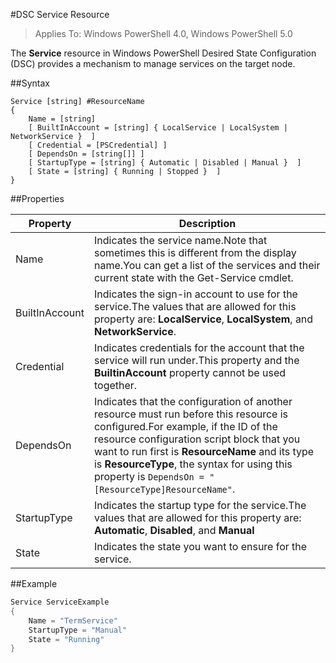 #DSC Service Resource

> Applies To: Windows PowerShell 4.0, Windows PowerShell 5.0


The **Service** resource in Windows PowerShell Desired State Configuration (DSC) provides a mechanism to manage services on the target node.

##Syntax

```
Service [string] #ResourceName
{
    Name = [string]
    [ BuiltInAccount = [string] { LocalService | LocalSystem | NetworkService }  ]
    [ Credential = [PSCredential] ]
    [ DependsOn = [string[]] ]
    [ StartupType = [string] { Automatic | Disabled | Manual }  ]
    [ State = [string] { Running | Stopped }  ]
}
```

##Properties

| Property| Description|
|---|---|
| Name| Indicates the service name.Note that sometimes this is different from the display name.You can get a list of the services and their current state with the Get-Service cmdlet.|
| BuiltInAccount| Indicates the sign-in account to use for the service.The values that are allowed for this property are: **LocalService**, **LocalSystem**, and **NetworkService**.|
| Credential| Indicates credentials for the account that the service will run under.This property and the __BuiltinAccount__ property cannot be used together.|
| DependsOn| Indicates that the configuration of another resource must run before this resource is configured.For example, if the ID of the resource configuration script block that you want to run first is __ResourceName__ and its type is __ResourceType__, the syntax for using this property is `DependsOn = "[ResourceType]ResourceName"`.|
| StartupType| Indicates the startup type for the service.The values that are allowed for this property are: **Automatic**, **Disabled**, and **Manual**|
| State| Indicates the state you want to ensure for the service.|

##Example

```powershell
Service ServiceExample
{
    Name = "TermService"
    StartupType = "Manual"
    State = "Running"
} 
```




